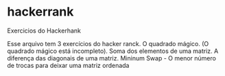 # hackerrank
Exercicios do  Hackerhank

Esse arquivo tem 3 exercícios do hacker ranck. 
O quadrado mágico. (O quadrado mágico está incompleto).
Soma dos elementos de uma matriz.
A diferença das diagonais de uma matriz.
Mininum Swap - O menor número de trocas para deixar uma matriz ordenada
